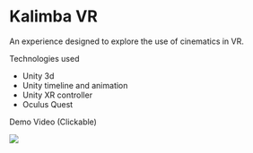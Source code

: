# Kalimba VR

An experience designed to explore the use of cinematics in VR. 

Technologies used
* Unity 3d
* Unity timeline and animation
* Unity XR controller
* Oculus Quest


Demo Video (Clickable)

[![](http://img.youtube.com/vi/Xo5qzk8Ul-M/0.jpg)](http://www.youtube.com/watch?v=Xo5qzk8Ul-M "Demo Video")
